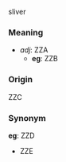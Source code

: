 sliver
### Meaning
+ _adj_: ZZA
    + __eg__: ZZB

### Origin

ZZC

### Synonym

__eg__: ZZD

+ ZZE


